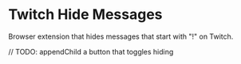 # Twitch Hide Messages

Browser extension that hides messages that start with "!" on Twitch.

// TODO: appendChild a button that toggles hiding
